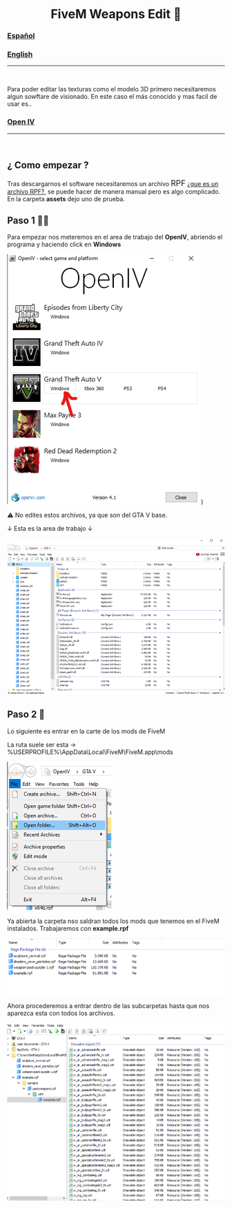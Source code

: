 <h1 align="center">FiveM Weapons Edit 🔫</h1>


### [Español]()

### [English]()

---

<br>

Para poder editar las texturas como el modelo 3D primero necesitaremos algun sowftare de visionado. En este caso el más conocido y mas facil de usar es..

### [Open IV](https://openiv.com/)

---
<br>

## ¿ Como empezar ?


Tras descargarnos el software necesitaremos un archivo <span style="font-size:1.3em">RPF</span> [¿que es un archivo RPF?](https://filext.com/es/extension-de-archivo/RPF), se puede hacer de manera manual pero es algo complicado. En la carpeta **assets** dejo uno de prueba.


## Paso 1 👩‍💻


Para empezar nos meteremos en el area de trabajo del **OpenIV**, abriendo el programa y haciendo click en **Windows**

![open image](assets/img/img1.png))



⚠ No edites estos archivos, ya que son del GTA V base.

↓ Esta es la area de trabajo ↓

![open image](assets/img/img2.png)

## Paso 2 📁

Lo siguiente es entrar en la carte de los mods de FiveM

La ruta suele ser esta → %USERPROFILE%\AppData\Local\FiveM\FiveM.app\mods

![open image](assets/img/img3.png)

Ya abierta la carpeta nso saldran todos los mods que tenemos en el FiveM instalados. Trabajaremos con **example.rpf**

![open image](assets/img/img4.png)

Ahora procederemos a entrar dentro de las subcarpetas hasta que nos aparezca esta con todos los archivos.

![open image](assets/img/img5.png)